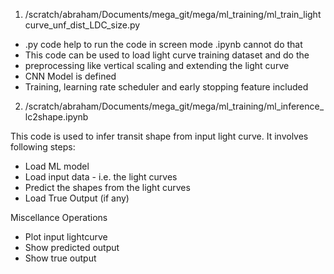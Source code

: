 1. /scratch/abraham/Documents/mega_git/mega/ml_training/ml_train_lightcurve_unf_dist_LDC_size.py

- .py code help to run the code in screen mode .ipynb cannot do that
- This code can be used to load light curve training dataset and do the
- preprocessing like vertical scaling and extending the light curve
- CNN Model is defined
- Training, learning rate scheduler and early stopping feature included

2. /scratch/abraham/Documents/mega_git/mega/ml_training/ml_inference_lc2shape.ipynb

This code is used to infer transit shape from input light curve.
It involves following steps:
- Load ML model
- Load input data - i.e. the light curves
- Predict the shapes from the light curves
- Load True Output (if any)

Miscellance Operations
- Plot input lightcurve
- Show predicted output
- Show true output
